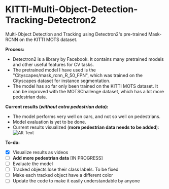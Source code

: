 # KITTI-Multi-Object-Detection-Tracking-Detectron2
Multi-Object Detection and Tracking using Detectron2's pre-trained Mask-RCNN on the KITTI MOTS dataset.

**Process:**
- Detectron2 is a library by Facebook. It contains many pretrained models and other useful features for CV tasks.
- The pretrained model I have used is the "Cityscapes/mask_rcnn_R_50_FPN", which was trained on the Cityscapes dataset for instance segmentation.
- The model has so far only been trained on the KITTI MOTS dataset. It can be improved with the MOTSChallenge dataset, which has a lot more pedestrian data.

**Current results (*without extra pedestrian data*):**
- The model performs very well on cars, and not so well on pedestrians.
- Model evaluation is yet to be done.
- Current results visualized (**more pedestrian data needs to be added**): <br>
![Alt Text](https://github.com/kevinbtw-codes/KITTI-Multi-Object-Detection-Tracking-Detectron2/blob/main/result_without_pedestrian_data.gif)
  
**To-do:**
- [x] Visualize results as videos
- [ ] **Add more pedestrian data** [IN PROGRESS]
- [ ] Evaluate the model
- [ ] Tracked objects lose their class labels. To be fixed
- [ ] Make each tracked object have a different color
- [ ] Update the code to make it easily understandable by anyone
